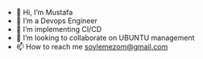 - 👋 Hi, I’m Mustafa
- 👀 I’m a Devops Engineer
- 🌱 I’m implementing CI/CD 
- 💞️ I’m looking to collaborate on UBUNTU management
- 📫 How to reach me soylemezom@gmail.com

<!---
soylemezom/soylemezom is a ✨ special ✨ repository because its `README.md` (this file) appears on your GitHub profile.
You can click the Preview link to take a look at your changes.
--->
